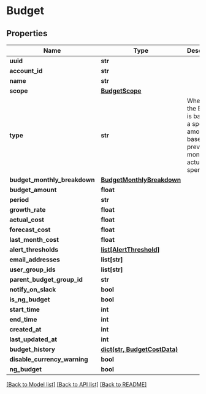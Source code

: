 # Budget

## Properties
Name | Type | Description | Notes
------------ | ------------- | ------------- | -------------
**uuid** | **str** |  | [optional] 
**account_id** | **str** |  | 
**name** | **str** |  | 
**scope** | [**BudgetScope**](BudgetScope.md) |  | [optional] 
**type** | **str** | Whether the Budget is based on a specified amount or based on previous month&#x27;s actual spend | [optional] 
**budget_monthly_breakdown** | [**BudgetMonthlyBreakdown**](BudgetMonthlyBreakdown.md) |  | [optional] 
**budget_amount** | **float** |  | [optional] 
**period** | **str** |  | [optional] 
**growth_rate** | **float** |  | [optional] 
**actual_cost** | **float** |  | [optional] 
**forecast_cost** | **float** |  | [optional] 
**last_month_cost** | **float** |  | [optional] 
**alert_thresholds** | [**list[AlertThreshold]**](AlertThreshold.md) |  | [optional] 
**email_addresses** | **list[str]** |  | [optional] 
**user_group_ids** | **list[str]** |  | [optional] 
**parent_budget_group_id** | **str** |  | [optional] 
**notify_on_slack** | **bool** |  | [optional] 
**is_ng_budget** | **bool** |  | [optional] 
**start_time** | **int** |  | [optional] 
**end_time** | **int** |  | [optional] 
**created_at** | **int** |  | [optional] 
**last_updated_at** | **int** |  | [optional] 
**budget_history** | [**dict(str, BudgetCostData)**](BudgetCostData.md) |  | [optional] 
**disable_currency_warning** | **bool** |  | [optional] 
**ng_budget** | **bool** |  | [optional] 

[[Back to Model list]](../README.md#documentation-for-models) [[Back to API list]](../README.md#documentation-for-api-endpoints) [[Back to README]](../README.md)

